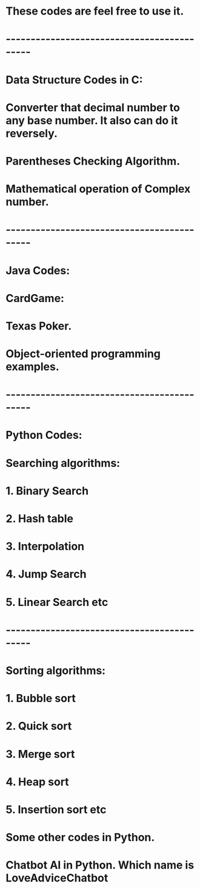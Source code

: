 # These codes are feel free to use it.
# -------------------------------------------
# Data Structure Codes in C:
# Converter that decimal number to any base number. It also can do it reversely.
# Parentheses Checking Algorithm.
# Mathematical operation of Complex number.
# -------------------------------------------
# Java Codes:
# CardGame:
# Texas Poker.
# Object-oriented programming examples.
# -------------------------------------------
# Python Codes:
# Searching algorithms:
# 1. Binary Search
# 2. Hash table
# 3. Interpolation
# 4. Jump Search
# 5. Linear Search etc
# -------------------------------------------
# Sorting algorithms:
# 1. Bubble sort
# 2. Quick sort
# 3. Merge sort
# 4. Heap sort
# 5. Insertion sort etc
# Some other codes in Python.
# Chatbot AI in Python. Which name is LoveAdviceChatbot
